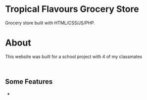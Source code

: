 # Tropical Flavours Grocery Store
Grocery store built with HTML/CSS/JS/PHP.

<h1>About</h1>
<p> This website was built for a school project with 4 of my classmates </p>
<br>
<h2>Some Features</h2>
<ul>
  <li> 
  
  </ul>
